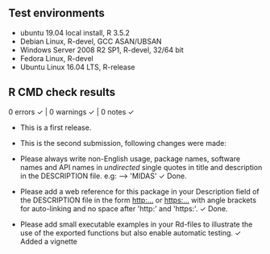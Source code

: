 ## Test environments
* ubuntu 19.04 local install, R 3.5.2
* Debian Linux, R-devel, GCC ASAN/UBSAN
* Windows Server 2008 R2 SP1, R-devel, 32/64 bit
* Fedora Linux, R-devel
* Ubuntu Linux 16.04 LTS, R-release

## R CMD check results

0 errors ✓ | 0 warnings ✓ | 0 notes ✓

* This is a first release.
* This is the second submission, following changes were made:

* Please always write non-English usage, package names, software names and
 API names in *undirected* single quotes in title and description in the
 DESCRIPTION file. e.g: --> 'MIDAS' ✓ Done.
* Please add a web reference for this package in your Description field of
  the DESCRIPTION file in the form
  <http:...> or <https:...>
  with angle brackets for auto-linking and no space after 'http:' and
 'https:'. ✓ Done.
* Please add small executable examples in your Rd-files to illustrate the
  use of the exported functions but also enable automatic testing. ✓ Added a vignette
